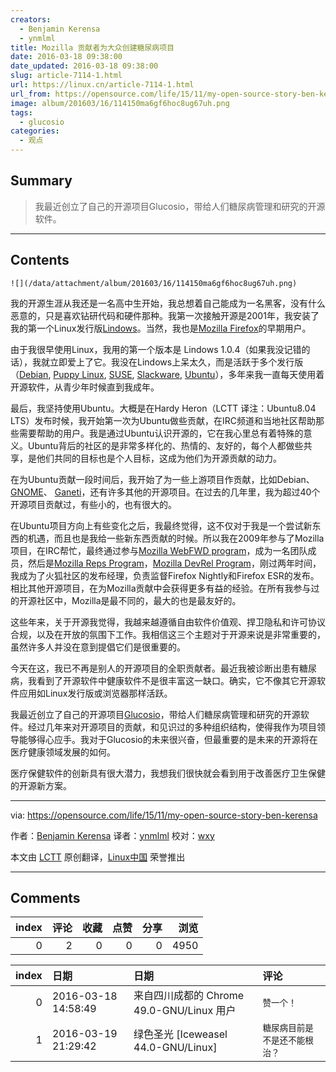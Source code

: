 ```yaml
---
creators:
  - Benjamin Kerensa
  - ynmlml
title: Mozilla 贡献者为大众创建糖尿病项目
date: 2016-03-18 09:38:00
date_updated: 2016-03-18 09:38:00
slug: article-7114-1.html
url: https://linux.cn/article-7114-1.html
url_from: https://opensource.com/life/15/11/my-open-source-story-ben-kerensa
image: album/201603/16/114150ma6gf6hoc8ug67uh.png
tags:
  - glucosio
categories:
  - 观点
---
```


## Summary

> 我最近创立了自己的开源项目Glucosio，带给人们糖尿病管理和研究的开源软件。

***

<!-- more -->

## Contents

`![](/data/attachment/album/201603/16/114150ma6gf6hoc8ug67uh.png)`

我的开源生涯从我还是一名高中生开始，我总想着自己能成为一名黑客，没有什么恶意的，只是喜欢钻研代码和硬件那种。我第一次接触开源是2001年，我安装了我的第一个Linux发行版[Lindows](https://en.wikipedia.org/wiki/Linspire)。当然，我也是[Mozilla Firefox](https://www.mozilla.org/en-US/firefox/new/?utm_source=firefox-com&utm_medium=referral)的早期用户。

由于我很早使用Linux，我用的第一个版本是 Lindows 1.0.4（如果我没记错的话），我就立即爱上了它。我没在Lindows上呆太久，而是活跃于多个发行版（[Debian](https://www.debian.org/), [Puppy Linux](http://puppylinux.org/main/Overview%20and%20Getting%20Started.htm), [SUSE](https://www.suse.com/), [Slackware](http://www.slackware.com/), [Ubuntu](http://ubuntu.com/)），多年来我一直每天使用着开源软件，从青少年时候直到我成年。

最后，我坚持使用Ubuntu。大概是在Hardy Heron（LCTT 译注：Ubuntu8.04 LTS）发布时候，我开始第一次为Ubuntu做些贡献，在IRC频道和当地社区帮助那些需要帮助的用户。我是通过Ubuntu认识开源的，它在我心里总有着特殊的意义。Ubuntu背后的社区的是非常多样化的、热情的、友好的，每个人都做些共享，是他们共同的目标也是个人目标，这成为他们为开源贡献的动力。

在为Ubuntu贡献一段时间后，我开始了为一些上游项目作贡献，比如Debian、[GNOME](https://www.gnome.org/)、 [Ganeti](https://code.google.com/p/ganeti/)，还有许多其他的开源项目。在过去的几年里，我为超过40个开源项目贡献过，有些小的，也有很大的。

在Ubuntu项目方向上有些变化之后，我最终觉得，这不仅对于我是一个尝试新东西的机遇，而且也是我给一些新东西贡献的时候。所以我在2009年参与了Mozilla项目，在IRC帮忙，最终通过参与[Mozilla WebFWD program](https://webfwd.org/)，成为一名团队成员，然后是[Mozilla Reps Program](https://reps.mozilla.org/)，[Mozilla DevRel Program](https://wiki.mozilla.org/Devrel)，刚过两年时间，我成为了火狐社区的发布经理，负责监督Firefox Nightly和Firefox ESR的发布。相比其他开源项目，在为Mozilla贡献中会获得更多有益的经验。在所有我参与过的开源社区中，Mozilla是最不同的，最大的也是最友好的。

这些年来，关于开源我觉得，我越来越遵循自由软件价值观、捍卫隐私和许可协议合规，以及在开放的氛围下工作。我相信这三个主题对于开源来说是非常重要的，虽然许多人并没在意到提倡它们是很重要的。

今天在这，我已不再是别人的开源项目的全职贡献者。最近我被诊断出患有糖尿病，我看到了开源软件中健康软件不是很丰富这一缺口。确实，它不像其它开源软件应用如Linux发行版或浏览器那样活跃。

我最近创立了自己的开源项目[Glucosio](http://www.glucosio.org/)，带给人们糖尿病管理和研究的开源软件。经过几年来对开源项目的贡献，和见识过的多种组织结构，使得我作为项目领导能够得心应手。我对于Glucosio的未来很兴奋，但最重要的是未来的开源将在医疗健康领域发展的如何。

医疗保健软件的创新具有很大潜力，我想我们很快就会看到用于改善医疗卫生保健的开源新方案。

---

via: <https://opensource.com/life/15/11/my-open-source-story-ben-kerensa>

作者：[Benjamin Kerensa](https://opensource.com/users/bkerensa) 译者：[ynmlml](https://github.com/ynmll) 校对：[wxy](https://github.com/wxy)

本文由 [LCTT](https://github.com/LCTT/TranslateProject) 原创翻译，[Linux中国](https://linux.cn/) 荣誉推出

***

## Comments


|   index |   评论 |   收藏 |   点赞 |   分享 |   浏览 |
|--------:|-------:|-------:|-------:|-------:|-------:|
|       0 |      2 |      0 |      0 |      0 |   4950 |

|   index | 日期                | 日期                                      | 评论                           |
|--------:|:--------------------|:------------------------------------------|:-------------------------------|
|       0 | 2016-03-18 14:58:49 | 来自四川成都的 Chrome 49.0-GNU/Linux 用户 | `赞一个！`                     |
|       1 | 2016-03-19 21:29:42 | 绿色圣光 [Iceweasel 44.0-GNU/Linux]       | `糖尿病目前是不是还不能根治？` |
